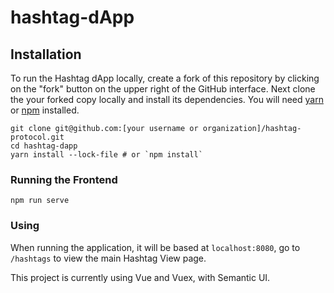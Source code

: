 # hashtag-dApp

## Installation

To run the Hashtag dApp locally, create a fork of this repository by clicking on the "fork" button on the upper right of the GitHub interface. Next clone the your forked copy locally and install its dependencies. You will need [yarn](https://yarnpkg.com/lang/en/docs/install/) or [npm](https://docs.npmjs.com/cli/install) installed.

```
git clone git@github.com:[your username or organization]/hashtag-protocol.git
cd hashtag-dapp
yarn install --lock-file # or `npm install`
```

### Running the Frontend

```
npm run serve
```

### Using

When running the application, it will be based at `localhost:8080`, go to `/hashtags` to view the main Hashtag View page.

This project is currently using Vue and Vuex, with Semantic UI.
